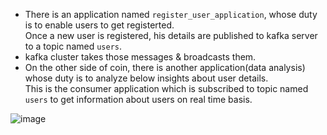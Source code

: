 - There is an application named `register_user_application`, whose duty is to enable users to get registerted.</br>
  Once a new user is registered, his details are published to kafka server to a topic named `users`.</br>
- kafka cluster takes those messages & broadcasts them.
- On the other side of coin, there is another application(data analysis) whose duty is to analyze below insights about user details.</br>
  This is the consumer application which is subscribed to topic named `users` to get information about users on real time basis.</br>
  
![image](https://github.com/user-attachments/assets/1ef3a52c-f518-4708-8824-ac8dd7abe647)
